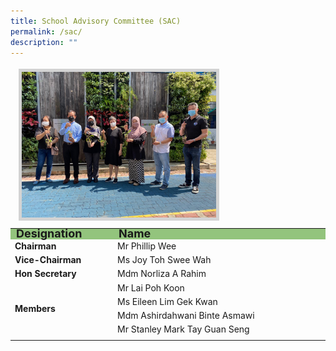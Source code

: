 ```yaml
---
title: School Advisory Committee (SAC)
permalink: /sac/
description: ""
---
```

<table >
<tbody >
		<thead>
            <tr>
               <td style="font-family:impact; font-size:25px" colspan="2"><img src="/images/SAC%20members.jpeg" style="border:5px solid lightgrey; width:65%"></td>
            </tr>
         </thead>
  <tr style="line-height:10px; background-color:rgb(147,196,125); font-weight: bold; font-size:18px">
		<td>Designation</td>
    <td>Name</td>
  </tr>
  <tr>
		<td style="font-weight:bold" width="150">Chairman</td>
    <td>Mr Phillip Wee</td>
  </tr>
  <tr>
		<td style="font-weight:bold">Vice-Chairman</td>
    <td>Ms Joy Toh Swee Wah</td>
  </tr>
  <tr>
		<td style="font-weight:bold">Hon Secretary</td>
    <td>Mdm Norliza A Rahim</td>
  </tr>
  <tr>
		<td rowspan=4  style="font-weight:bold">Members</td>
    <td>Mr Lai Poh Koon</td>
  </tr>
  <tr><td>Ms Eileen Lim Gek Kwan</td></tr>
	<tr><td>Mdm Ashirdahwani Binte Asmawi</td></tr>
	<tr><td>Mr Stanley Mark Tay Guan Seng</td></tr>
	<tr><td></td></tr>
</tbody>
</table>